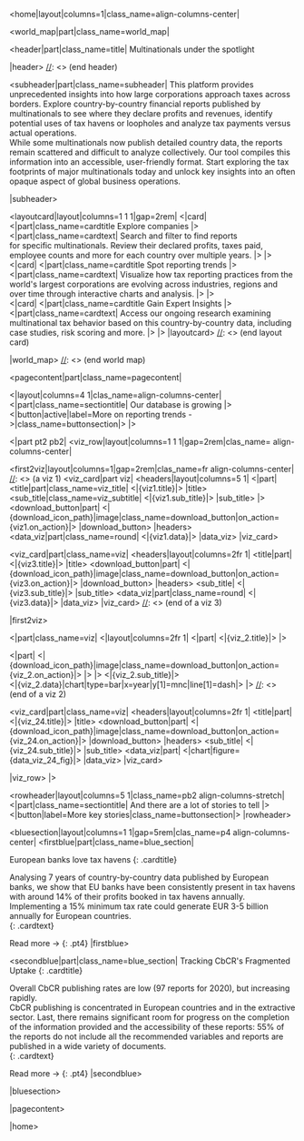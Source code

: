 <home|layout|columns=1|class_name=align-columns-center|

<world_map|part|class_name=world_map|

[//]: <> (header)
<header|part|class_name=title|
Multinationals under the spotlight  

|header>
[//]: <> (end header)

<subheader|part|class_name=subheader|
This platform provides unprecedented insights into 
how large corporations approach taxes across borders. 
Explore country-by-country financial reports published 
by multinationals to see where they declare profits 
and revenues, identify potential uses of tax havens 
or loopholes and analyze tax payments versus actual 
operations.  
While some multinationals now publish detailed 
country data, the reports remain scattered and 
difficult to analyze collectively. Our tool compiles 
this information into an accessible, user-friendly 
format. Start exploring the tax footprints of major 
multinationals today and unlock key insights into an 
often opaque aspect of global business operations.  

|subheader>


[//]: <> (layout card)
<layoutcard|layout|columns=1 1 1|gap=2rem|
  <|card|
  <|part|class_name=cardtitle
  Explore companies
  |>
  <|part|class_name=cardtext|
  Search and filter to find reports   
  for specific multinationals. Review their declared 
  profits, taxes paid, employee counts and more for 
  each country over multiple years.
  |>
  |>    
  <|card|
  <|part|class_name=cardtitle
  Spot reporting trends
  |>
  <|part|class_name=cardtext|
  Visualize how tax reporting practices from the 
  world's largest corporations are evolving across
  industries, regions and over time through 
  interactive charts and analysis.
  |>
  |>   
  <|card|
  <|part|class_name=cardtitle
  Gain Expert Insights
  |>
  <|part|class_name=cardtext|
  Access our ongoing research examining 
  multinational tax behavior based on this 
  country-by-country data, including case 
  studies, risk scoring and more.
  |>
  |>
|layoutcard>
[//]: <> (end layout card)

|world_map>
[//]: <> (end world map)

<pagecontent|part|class_name=pagecontent|

<|layout|columns=4 1|clas_name=align-columns-center|
<|part|class_name=sectiontitle|
Our database is growing 
|>
<|button|active|label=More on reporting trends ->|class_name=buttonsection|>
|>


[//]: <> (row viz)
<|part pt2 pb2|
<viz_row|layout|columns=1 1 1|gap=2rem|clas_name= align-columns-center|

<first2viz|layout|columns=1|gap=2rem|clas_name=fr align-columns-center|
[//]: <> (a viz 1)
<viz_card|part viz|
<headers|layout|columns=5 1|
<|part|
<title|part|class_name=viz_title|
<|{viz1.title}|>
|title>
<sub_title|class_name=viz_subtitle|
<|{viz1.sub_title}|>
|sub_title>
|>
<download_button|part|
<|{download_icon_path}|image|class_name=download_button|on_action={viz1.on_action}|>
|download_button>
|headers>
<data_viz|part|class_name=round|
<|{viz1.data}|>
|data_viz>
|viz_card>

[//]: <> (a viz 3)
<viz_card|part|class_name=viz|
<headers|layout|columns=2fr 1|
<title|part|
<|{viz3.title}|>
|title>
<download_button|part|
<|{download_icon_path}|image|class_name=download_button|on_action={viz3.on_action}|>
|download_button>
|headers>
<sub_title|
<|{viz3.sub_title}|>
|sub_title>
<data_viz|part|class_name=round|
<|{viz3.data}|>
|data_viz>
|viz_card>
[//]: <> (end of a viz 3)

|first2viz>


[//]: <> (a viz 2)
<|part|class_name=viz|
<|layout|columns=2fr 1|
<|part|
<|{viz_2.title}|>
|>                     
  
<|part|
<|{download_icon_path}|image|class_name=download_button|on_action={viz_2.on_action}|>
|>
|>
<|{viz_2.sub_title}|>  
<|{viz_2.data}|chart|type=bar|x=year|y[1]=mnc|line[1]=dash|>
|>
[//]: <> (end of a viz 2)

<viz_card|part|class_name=viz|
<headers|layout|columns=2fr 1|
<title|part|
<|{viz_24.title}|>
|title>
<download_button|part|
<|{download_icon_path}|image|class_name=download_button|on_action={viz_24.on_action}|>
|download_button>
|headers>
<sub_title|
<|{viz_24.sub_title}|>
|sub_title>
<data_viz|part|
<|chart|figure={data_viz_24_fig}|>
|data_viz>
|viz_card>

|viz_row>
|>


<rowheader|layout|columns=5  1|class_name=pb2 align-columns-stretch|
<|part|class_name=sectiontitle|
And there are a lot of stories to tell
|>
<|button|label=More key stories|class_name=buttonsection|>
|rowheader>


<bluesection|layout|columns=1  1|gap=5rem|clas_name=p4 align-columns-center|
<firstblue|part|class_name=blue_section|

European banks love tax havens
{: .cardtitle}

Analysing 7 years of country-by-country data published by European 
banks, we show that EU banks have been consistently present in tax 
havens with around 14% of their profits booked in tax havens annually.  
Implementing a 15% minimum tax rate could generate EUR 3-5 billion 
annually for European countries.  
{: .cardtext}

Read more ->
{: .pt4}
|firstblue>


<secondblue|part|class_name=blue_section|
Tracking CbCR's Fragmented Uptake
{: .cardtitle}

Overall CbCR publishing rates are low (97 reports for 2020), but 
increasing rapidly.  
CbCR publishing is concentrated in European countries and in the 
extractive sector. Last, there remains significant room for progress 
on the completion of the information provided and the accessibility 
of these reports: 55% of the reports do not include all the 
recommended variables and reports are published in a wide variety 
of documents.  
{: .cardtext}

Read more ->
{: .pt4}
|secondblue>

|bluesection>

|pagecontent>

|home>